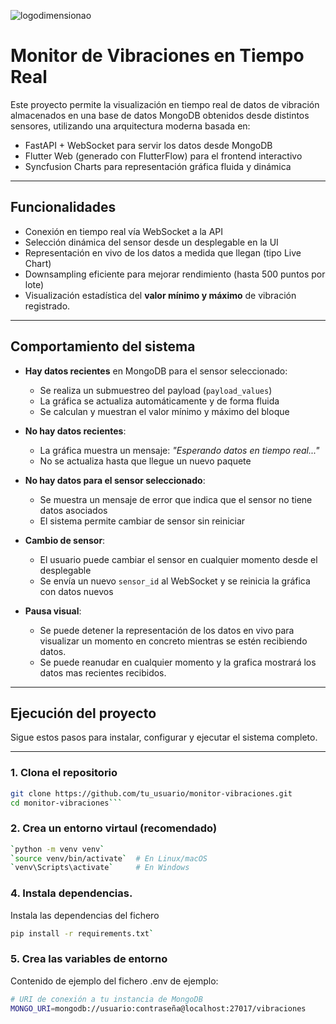 
![logodimensionao](https://github.com/user-attachments/assets/b94671bc-590d-4a23-a755-892ca98955e2)


# Monitor de Vibraciones en Tiempo Real
Este proyecto permite la visualización en tiempo real de datos de vibración almacenados en una base de datos MongoDB obtenidos desde distintos sensores, utilizando una arquitectura moderna basada en:

- FastAPI + WebSocket para servir los datos desde MongoDB
- Flutter Web (generado con FlutterFlow) para el frontend interactivo
- Syncfusion Charts para representación gráfica fluida y dinámica

---

## Funcionalidades

- Conexión en tiempo real vía WebSocket a la API
- Selección dinámica del sensor desde un desplegable en la UI
- Representación en vivo de los datos a medida que llegan (tipo Live Chart)
- Downsampling eficiente para mejorar rendimiento (hasta 500 puntos por lote)
- Visualización estadística del **valor mínimo y máximo** de vibración registrado.

---

## Comportamiento del sistema

- **Hay datos recientes** en MongoDB para el sensor seleccionado:
  - Se realiza un submuestreo del payload (`payload_values`)
  - La gráfica se actualiza automáticamente y de forma fluida
  - Se calculan y muestran el valor mínimo y máximo del bloque

- **No hay datos recientes**:
  - La gráfica muestra un mensaje: *"Esperando datos en tiempo real..."*
  - No se actualiza hasta que llegue un nuevo paquete

- **No hay datos para el sensor seleccionado**:
  - Se muestra un mensaje de error que indica que el sensor no tiene datos asociados
  - El sistema permite cambiar de sensor sin reiniciar

- **Cambio de sensor**:
  - El usuario puede cambiar el sensor en cualquier momento desde el desplegable
  - Se envía un nuevo `sensor_id` al WebSocket y se reinicia la gráfica con datos nuevos

- **Pausa visual**:
  - Se puede detener la representación de los datos en vivo para visualizar un momento en concreto mientras se estén recibiendo datos.
  - Se puede reanudar en cualquier momento y la grafica mostrará los datos mas recientes recibidos.

---

##  Ejecución del proyecto

Sigue estos pasos para instalar, configurar y ejecutar el sistema completo.

---

### 1. Clona el repositorio

```bash
git clone https://github.com/tu_usuario/monitor-vibraciones.git
cd monitor-vibraciones```
```

### 2. Crea un entorno virtaul (recomendado)

```bash
`python -m venv venv`
`source venv/bin/activate`  # En Linux/macOS
`venv\Scripts\activate`     # En Windows
```
### 4. Instala dependencias.

Instala las dependencias del fichero 

```bash 
pip install -r requirements.txt`
``` 
### 5. Crea las variables de entorno

Contenido de ejemplo del fichero .env de ejemplo:

```bash 
# URI de conexión a tu instancia de MongoDB
MONGO_URI=mongodb://usuario:contraseña@localhost:27017/vibraciones
```



